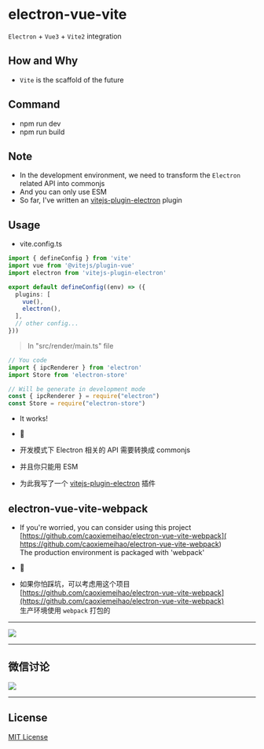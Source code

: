 # electron-vue-vite
`Electron` + `Vue3` + `Vite2` integration

## How and Why
- `Vite` is the scaffold of the future

## Command
- npm run dev
- npm run build

## Note
- In the development environment, we need to transform the `Electron` related API into commonjs
- And you can only use ESM
- So far, I've written an [vitejs-plugin-electron](https://github.com/caoxiemeihao/vitejs-plugins/tree/main/electron) plugin

## Usage
- vite.config.ts

```ts
import { defineConfig } from 'vite'
import vue from '@vitejs/plugin-vue'
import electron from 'vitejs-plugin-electron'

export default defineConfig((env) => ({
  plugins: [
    vue(),
    electron(),
  ],
  // other config...
}))
```

> In "src/render/main.ts" file
  ```ts
  // You code
  import { ipcRenderer } from 'electron'
  import Store from 'electron-store'
  
  // Will be generate in development mode
  const { ipcRenderer } = require("electron")
  const Store = require("electron-store")
  ```

- It works!

- 🚀

- 开发模式下 Electron 相关的 API 需要转换成 commonjs
- 并且你只能用 ESM
- 为此我写了一个 [vitejs-plugin-electron](https://github.com/caoxiemeihao/vitejs-plugins/tree/main/electron) 插件

## electron-vue-vite-webpack
- If you're worried, you can consider using this project<br>
  [https://github.com/caoxiemeihao/electron-vue-vite-webpack]( https://github.com/caoxiemeihao/electron-vue-vite-webpack)<br>
  The production environment is packaged with 'webpack'

- 🚀

- 如果你怕踩坑，可以考虑用这个项目<br>
  [https://github.com/caoxiemeihao/electron-vue-vite-webpack](https://github.com/caoxiemeihao/electron-vue-vite-webpack)<br>
  生产环境使用 `webpack` 打包的

---

![](https://raw.githubusercontent.com/caoxiemeihao/electron-vue-vite/main/screenshot/800x600-2.png)

---

## 微信讨论

![](https://raw.githubusercontent.com/caoxiemeihao/electron-vue-vite/main/blog/wx/qrcode.jpg)

---

## License

[MIT License](https://opensource.org/licenses/MIT)
